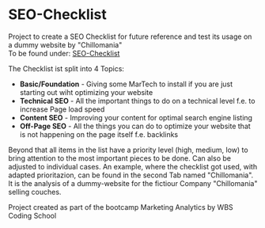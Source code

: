 # SEO-Checklist
Project to create a SEO Checklist for future reference and test its usage on a dummy website by "Chillomania"</br>
To be found under: [SEO-Checklist](https://docs.google.com/spreadsheets/d/1LQ_XC7bE8U8AbBv603RYW5ILvAOM99xTbU-MMm2zKcg/edit?usp=sharing)


The Checklist ist split into 4 Topics:
* **Basic/Foundation** - Giving some MarTech to install if you are just starting out wiht optimizing your website
* **Technical SEO** - All the important things to do on a technical level f.e. to increase Page load speed
* **Content SEO** - Improving your content for optimal search engine listing
* **Off-Page SEO** - All the things you can do to optimize your website that is not happening on the page itself f.e. backlinks


Beyond that all items in the list have a priority level (high, medium, low) to bring attention to the most important pieces to be done. Can also be adjusted to individual cases. An example, where the checklist got used, with adapted prioritazion, can be found in the second Tab named "Chillomania". It is the analysis of a dummy-website for the fictiour Company "Chillomania" selling couches.


Project created as part of the bootcamp Marketing Analytics by WBS Coding School
